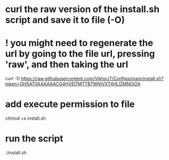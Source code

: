 # curl the raw version of the install.sh script and save it to file (-O)
# ! you might need to regenerate the url by going to the file url, pressing 'raw', and then taking the url
curl -O https://raw.githubusercontent.com/ViktorJT/Configs/main/install.sh?token=GHSAT0AAAAAACG4HVEI7MTTB7WNIVXT4HLIZMNOI2A

# add execute permission to file
chmod +x install.sh

# run the script
./install.sh
